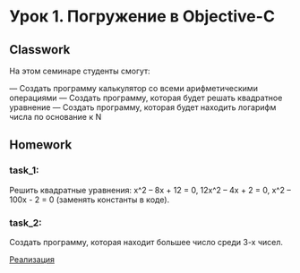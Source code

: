 # Урок 1. Погружение в Objective-C

## Classwork

На этом семинаре студенты смогут:

— Создать программу калькулятор со всеми арифметическими операциями
— Создать программу, которая будет решать квадратное уравнение
— Создать программу, которая будет находить логарифм числа по основание к N

## Homework

### task_1:
Решить квадратные уравнения:
x^2 – 8x + 12 = 0,
12x^2 – 4x + 2 = 0,
x^2 – 100x - 2 = 0
(заменять константы в коде).

### task_2:
Создать программу, которая находит большее число среди 3-х чисел.

[Реализация](https://github.com/)